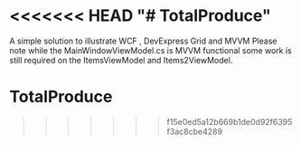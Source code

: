 <<<<<<< HEAD
"# TotalProduce" 
=======

A simple solution to illustrate WCF , DevExpress Grid and MVVM
Please note while the MainWindowViewModel.cs is MVVM functional some work is still required
on the ItemsViewModel and Items2ViewModel. 



# TotalProduce
>>>>>>> f15e0ed5a12b669b1de0d92f6395f3ac8cbe4289
